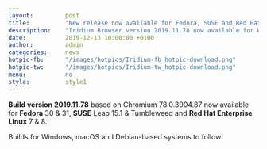 ```yaml
---
layout: 		post
title:  		"New release now available for Fedora, SUSE and Red Hat Enterprise Linux."
description: 	"Iridium Browser version 2019.11.78 now available for Windows and SUSE."
date:	 		2019-12-13 10:00:00 +0100
author:			admin
categories:		news
hotpic-fb:		"/images/hotpics/Iridium-fb_hotpic-download.png"
hotpic-tw:		"/images/hotpics/Iridium-tw_hotpic-download.png"
menu: 			no
style: 			style1
---
```


**Build version 2019.11.78** based on Chromium 78.0.3904.87 now available for **Fedora** 30 & 31, 
**SUSE** Leap 15.1 & Tumbleweed and **Red Hat Enterprise Linux** 7 & 8.

Builds for Windows, macOS and Debian-based systems to follow!   

<a id="download-parser2" class="button download" title="download Iridium Browser"></a>